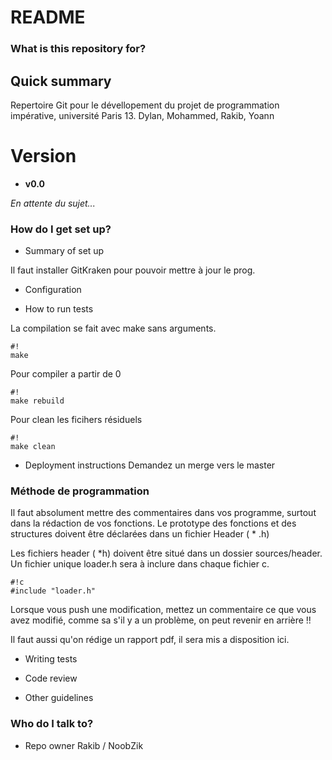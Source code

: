 # README #

### What is this repository for? ###

## Quick summary ##

Repertoire Git pour le dévellopement du projet de programmation impérative, université Paris 13.
Dylan, Mohammed, Rakib, Yoann

# Version #
* **v0.0**

*En attente du sujet...*

### How do I get set up? ###

* Summary of set up

Il faut installer GitKraken pour pouvoir mettre à jour le prog.

* Configuration

* How to run tests

La compilation se fait avec 
make sans arguments.

```
#!
make
```


Pour compiler a partir de 0

```
#!
make rebuild
```

Pour clean les ficihers résiduels

```
#!
make clean
```

* Deployment instructions
Demandez un merge vers le master

### Méthode de programmation ###

Il faut absolument mettre des commentaires dans vos programme, surtout dans la rédaction de vos fonctions.
Le prototype des fonctions et des structures doivent être déclarées dans un fichier Header ( * .h)

Les fichiers header ( *h) doivent être situé dans un dossier sources/header.
Un fichier unique loader.h sera à inclure dans chaque fichier c.

```
#!c
#include "loader.h"
```


Lorsque vous push une modification, mettez un commentaire ce que vous avez modifié, comme sa s'il y a un problème, on peut revenir en arrière !!

Il faut aussi qu'on rédige un rapport pdf, il sera mis a disposition ici.

* Writing tests

* Code review
* Other guidelines

### Who do I talk to? ###

* Repo owner Rakib / NoobZik